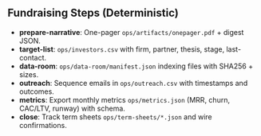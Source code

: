 ## Fundraising Steps (Deterministic)

- **prepare-narrative**: One-pager `ops/artifacts/onepager.pdf` + digest JSON.
- **target-list**: `ops/investors.csv` with firm, partner, thesis, stage, last-contact.
- **data-room**: `ops/data-room/manifest.json` indexing files with SHA256 + sizes.
- **outreach**: Sequence emails in `ops/outreach.csv` with timestamps and outcomes.
- **metrics**: Export monthly metrics `ops/metrics.json` (MRR, churn, CAC/LTV, runway) with schema.
- **close**: Track term sheets `ops/term-sheets/*.json` and wire confirmations.
